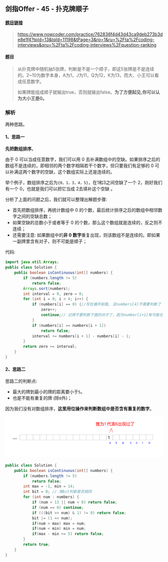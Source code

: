 ## 剑指Offer - 45 - 扑克牌顺子

#### [题目链接](https://www.nowcoder.com/practice/762836f4d43d43ca9deb273b3de8e1f4?tpId=13&tqId=11198&tPage=3&rp=1&ru=%2Fta%2Fcoding-interviews&qru=%2Fta%2Fcoding-interviews%2Fquestion-ranking)

> https://www.nowcoder.com/practice/762836f4d43d43ca9deb273b3de8e1f4?tpId=13&tqId=11198&tPage=3&rp=1&ru=%2Fta%2Fcoding-interviews&qru=%2Fta%2Fcoding-interviews%2Fquestion-ranking

#### 题目

> 从扑克牌中随机抽5张牌，判断是不是一个顺子，即这5张牌是不是连续的。2~10为数字本身，A为1，J为11，Q为12，K为13，而大、小王可以看成任意数字。
>
> 如果牌能组成顺子就输出true，否则就输出false。**为了方便起见,你可以认为大小王是0。**

### 解析

两种思路。

#### 1、思路一

**先把数组排序**。

由于 0 可以当成任意数字，我们可以用 0 去补满数组中的空缺。如果排序之后的数组不是连续的，即相邻的两个数字相隔若干个数字，但只要我们有足够的 0 可以补满这两个数字的空缺，这个数组实际上还是连续的。

举个例子，数组排序之后为`{0，1，3，4，5}`，在1和3之间空缺了一个 2，刚好我们有一个 0，也就是我们可以把它当成 2去填补这个空缺 。

分析了上面的问题之后，我们就可以整理出解题步骤:

* 首先把数组排序，再统计数组中 0 的个数，最后统计排序之后的数组中相邻数字之间的空缺总数；
* 如果空缺的总数小于或者等于 0 的个数，那么这个数组就是连续的，反之则不连续；
* 还需要注意: 如果数组中的**非 0 数字**重复出现，则该数组不是连续的。即如果一副牌里含有对子，则不可能是顺子；

代码:

```java
import java.util.Arrays;
public class Solution {
    public boolean isContinuous(int[] numbers) {
        if (numbers.length != 5)
            return false;
        Arrays.sort(numbers);
        int interval = 0, zero = 0;
        for (int i = 0; i < 4; i++) {
            if (numbers[i] == 0) {//写在循环前面, 且numbers[4]不需要判断了
                zero++;
                continue;// 记得不要判断下面的对子了，因为number[i+1]有可能也是0
            }
            if (numbers[i] == numbers[i + 1])
                return false;
            interval += numbers[i + 1] - numbers[i] - 1;
        }
        return zero >= interval;
    }
}
```

#### 2、思路二

思路二的判断点:

- 最大的牌到最小的牌的距离要小于`5`。
- 也是不能有重复的牌 (除`0`外)；

因为我们没有对数组排序，**这里用位操作来判断数组中是否含有重复的数字**。

![](images/45_s.png)

```java
public class Solution {
    public boolean isContinuous(int[] numbers) {
        if (numbers.length != 5)
            return false;
        int max = -1, min = 14;
        int bit = 0; // 用bit判断是否相同
        for (int num : numbers) {
            if (num > 13 || num < 0) return false;
            if (num == 0) continue;
            if (((bit >> num) & 1) != 0) return false;
            bit |= (1 << num);
            if(num > max) max = num;
            if(num < min) min = num;
            if(max - min >= 5) return false;
        }
        return true;
    }
}
```

